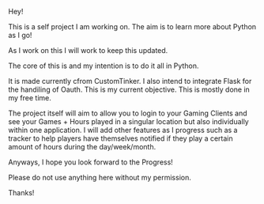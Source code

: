 Hey!


This is a self project I am working on. The aim is to learn more about Python as I go!

As I work on this I will work to keep this updated. 

The core of this is and my intention is to do it all in Python. 

It is made currently cfrom CustomTinker. I also intend to integrate Flask for the handiling of Oauth. This is my current objective. This is mostly done in my free time. 


The project itself will aim to allow you to login to your Gaming Clients and see your Games + Hours played in a singular location but also individually within one application.
I will add other features as I progress such as a tracker to help players have themselves notified if they play a certain amount of hours during the day/week/month. 

Anyways, I hope you look forward to the Progress! 

Please do not use anything here without my permission.

Thanks! 
